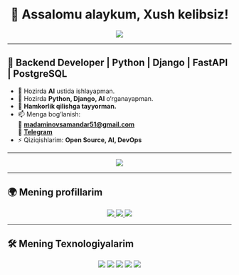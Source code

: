 <h1 align="center">👋 Assalomu alaykum, Xush kelibsiz!</h1>

<p align="center">
  <img src="https://capsule-render.vercel.app/api?type=waving&color=gradient&height=200&section=header&text=Welcome%20to%20My%20Profile!&fontSize=40&animation=fadeIn" />
</p>

---

## 🚀 Backend Developer | Python | Django | FastAPI | PostgreSQL

- 🔭 Hozirda **AI** ustida ishlayapman.
- 🌱 Hozirda **Python, Django, AI** o‘rganayapman.
- 👯 **Hamkorlik qilishga tayyorman.**
- 📫 Menga bog‘lanish:  
  📧 **madaminovsamandar51@gmail.com**  
  🔗 **[Telegram](https://telegram.org/sames_21)**
- ⚡ Qiziqishlarim: **Open Source, AI, DevOps**

---

<p align="center">
  <img src="https://readme-typing-svg.herokuapp.com?font=Fira+Code&pause=1000&color=F7BE3B&center=true&vCenter=true&width=600&lines=Python+Backend+Developer;Django+%7C+FastAPI+%7C+AIogram;PostgreSQL+%7C+Redis+%7C+Celery" />
</p>

---

## 🌍 **Mening profillarim**
<p align="center">
  <a href="https://www.linkedin.com/in/madaminof/">
    <img src="https://img.shields.io/badge/LinkedIn-0077B5?style=for-the-badge&logo=linkedin&logoColor=white"/>
  </a>
  <a href="https://leetcode.com/u/madaminov/">
    <img src="https://img.shields.io/badge/LeetCode-FFA116?style=for-the-badge&logo=leetcode&logoColor=white"/>
  </a>
  <a href="https://github.com/Madaminof" target="_blank">
    <img src="https://img.shields.io/badge/GitHub-181717?style=for-the-badge&logo=github&logoColor=white"/>
  </a>
</p>

---

## 🛠 **Mening Texnologiyalarim**
<p align="center">
  <img src="https://img.shields.io/badge/Python-3776AB?style=for-the-badge&logo=python&logoColor=white"/>
  <img src="https://img.shields.io/badge/Django-092E20?style=for-the-badge&logo=django&logoColor=white"/>
  <img src="https://img.shields.io/badge/FastAPI-009688?style=for-the-badge&logo=fastapi&logoColor=white"/>
  <img src="https://img.shields.io/badge/PostgreSQL-336791?style=for-the-badge&logo=postgresql&logoColor=white"/>
  <img src="https://img.shields.io/badge/Redis-DC382D?style=for-the-badge&logo=redis&logoColor=white"/>
  <img src="https://img.shields.io/badge/Celery-37814A?style=for-the-b
